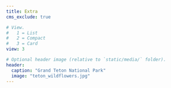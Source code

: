 ```yaml
---
title: Extra
cms_exclude: true

# View.
#   1 = List
#   2 = Compact
#   3 = Card
view: 3

# Optional header image (relative to `static/media/` folder).
header:
  caption: "Grand Teton National Park"
  image: "teton_wildflowers.jpg"
---
```


